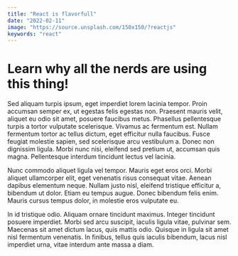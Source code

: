 ```yaml
---
title: "React is flavorfull"
date: "2022-02-11"
image: "https://source.unsplash.com/150x150/?reactjs"
keywords: "react"
---
```


# Learn why all the nerds are using this thing!

Sed aliquam turpis ipsum, eget imperdiet lorem lacinia tempor. Proin accumsan semper ex, ut egestas felis egestas non. Praesent mauris velit, aliquet eu odio sit amet, posuere faucibus metus. Phasellus pellentesque turpis a tortor vulputate scelerisque. Vivamus ac fermentum est. Nullam fermentum tortor ac tellus dictum, eget efficitur nulla faucibus. Fusce feugiat molestie sapien, sed scelerisque arcu vestibulum a. Donec non dignissim ligula. Morbi nunc nisi, eleifend sed pretium ut, accumsan quis magna. Pellentesque interdum tincidunt lectus vel lacinia.

Nunc commodo aliquet ligula vel tempor. Mauris eget eros orci. Morbi aliquet ullamcorper elit, eget venenatis risus consequat vitae. Aenean dapibus elementum neque. Nullam justo nisl, eleifend tristique efficitur a, bibendum ut dolor. Etiam eu tempus augue. Donec bibendum felis enim. Mauris cursus tempus dolor, in molestie eros vulputate eu.

In id tristique odio. Aliquam ornare tincidunt maximus. Integer tincidunt posuere imperdiet. Morbi sed arcu suscipit, iaculis ligula vitae, pulvinar sem. Maecenas sit amet dictum lacus, quis mattis odio. Quisque in ligula sit amet nisl fermentum venenatis. In finibus, tellus quis iaculis bibendum, lacus nisl imperdiet urna, vitae interdum ante massa a diam.